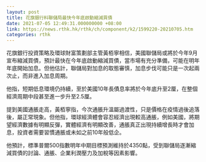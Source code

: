 ```yaml
---
layout: post
title: 花旗銀行料聯儲局最快今年底啟動縮減買債
date: 2021-07-05 12:49:31.000000000 +08:00
link: https://news.rthk.hk/rthk/ch/component/k2/1599220-20210705.htm
categories: rthk
---
```


花旗銀行投資策略及環球財富策劃部主管黃栢寧相信，美國聯儲局或將於今年9月宣布縮減買債，預計最快在今年底啟動縮減買債，當市場有充分準備，可能在明年年底開始加息。但他估計，聯儲局對加息的取態審慎，加息步伐可能只是一次起兩次止，而非進入加息周期。

他指，短期低息環境仍持續，至於美國10年長債息率將於今年底升至2厘，在整個經濟周期中段甚至進一步升至2.5厘。

提到美國通脹走高，黃栢寧指，今次通脹升溫屬過渡性，只是價格在疫情過後追落後，屬正常現象。但他指，環球經濟體會容忍經濟出現較高通脹，例如美國，將期望經濟數據有明顯反彈，實體經濟有明顯改善，通脹真正出現持續增長時才會加息，投資者需要習慣通脹或未如之前10年般低企。

他預計，標準普爾500指數明年中期目標預測維持於4350點，受到聯儲局逐漸縮減買債的討論、通脹、企業利潤壓力及加稅等因素影響。
